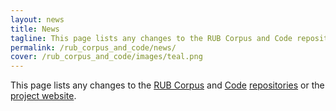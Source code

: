 ```yaml
---
layout: news
title: News
tagline: This page lists any changes to the RUB Corpus and Code repositories or the project website.
permalink: /rub_corpus_and_code/news/
cover: /rub_corpus_and_code/images/teal.png
---
```


This page lists any changes to the [RUB Corpus](/rub_corpus_and_code/corpus/) and [Code](/rub_corpus_and_code/code/) <a href="https://github.com/pjbraga/rub_corpus_and_code">repositories</a> or the [project website](https://pjbraga.github.io/rub_corpus_and_code/).
